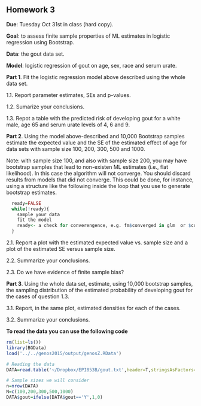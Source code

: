 ## Homework 3

**Due**: Tuesday Oct 31st in class (hard copy).


**Goal**: to assess finite sample properties of ML estimates in logistic regression using Bootstrap.

**Data**: the gout data set.

**Model**: logistic regression of gout on age, sex, race and serum urate.

**Part 1**. Fit the logistic regression model above described using the whole data set. 

  1.1. Report parameter estimates, SEs and p-values.
  
  1.2. Sumarize your conclusions.
  
  1.3. Repot a table with the predicted risk of developing gout for a white male, age 65 and serum urate levels of 4, 6 and 9. 

**Part 2**. Using the model above-described and 10,000 Bootstrap samples estimate the expected value and the SE of the estimated effect 
of age for data sets with sample size 100, 200, 300, 500 and 1000.
  
  Note: with sample size 100, and also with sample size 200, you may have bootstrap samples that lead to non-existen ML estimates (i.e., flat likelihood). In this case the algorithm will not converge. You should discard results from models that did not converge. This could be done, for instance, using a structure like the following inside the loop that you use to generate bootstrap estimates.
  
  ```r
    ready=FALSE
    while(!ready){
      sample your data
      fit the model
      ready<- a check for converengence, e.g. fm$converged in glm  or $convergence if you use optim.
    }
  
  ```
  2.1. Report a plot with the estimated expected value vs. sample size and a plot of the estimated SE versus sample size. 
  
  2.2. Summarize your conclusions.
  
  2.3. Do we have evidence of finite sample bias?

**Part 3**. Using the whole data set, estimate, using 10,000 bootstrap samples, the sampling distribution of the 
estimated probability of developing gout for the cases of question 1.3. 

3.1. Report, in the same plot, estimated densities for each of the cases.

3.2. Summarize your conclusions.

**To read the data you can use the following code**

```r
rm(list=ls())
library(BGData)
load('../../genos2015/output/genosZ.RData')

# Reading the data
DATA=read.table('~/Dropbox/EPI853B/gout.txt',header=T,stringsAsFactors=F)

# Sample sizes we will consider
n=nrow(DATA)
N=c(100,200,300,500,1000)
DATA$gout=ifelse(DATA$gout=='Y',1,0)
```
